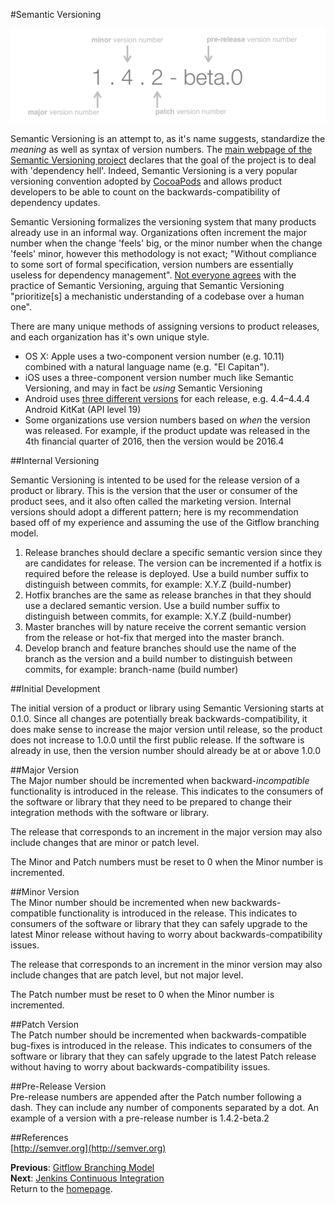 #Semantic Versioning  

![semantic-versioning](images/semantic-versioning.png)  

Semantic Versioning is an attempt to, as it's name suggests, standardize the *meaning* as well as syntax of version numbers. The [main webpage of the Semantic Versioning project](http://semver.org) declares that the goal of the project is to deal with 'dependency hell'. Indeed, Semantic Versioning is a very popular versioning convention adopted by [CocoaPods](https://github.com/mattbocosoft/presentation-cocoapods) and allows product developers to be able to count on the backwards-compatibility of dependency updates.  

Semantic Versioning formalizes the versioning system that many products already use in an informal way. Organizations often increment the major number when the change 'feels' big, or the minor number when the change 'feels' minor, however this methodology is not exact; "Without compliance to some sort of formal specification, version numbers are essentially useless for dependency management". [Not everyone agrees](https://gist.github.com/jashkenas/cbd2b088e20279ae2c8e) with the practice of Semantic Versioning, arguing that Semantic Versioning "prioritize[s] a mechanistic understanding of a codebase over a human one".  

There are many unique methods of assigning versions to product releases, and each organization has it's own unique style.  
* OS X: Apple uses a two-component version number (e.g. 10.11) combined with a natural language name (e.g. "El Capitan").  
* iOS uses a three-component version number much like Semantic Versioning, and may in fact be *using* Semantic Versioning    
* Android uses [three different versions](https://en.wikipedia.org/wiki/Android_version_history) for each release, e.g. 4.4–4.4.4 Android KitKat (API level 19)  
* Some organizations use version numbers based on *when* the version was released. For example, if the product update was released in the 4th financial quarter of 2016, then the version would be 2016.4  

##Internal Versioning

Semantic Versioning is intented to be used for the release version of a product or library. This is the version that the user or consumer of the product sees, and it also often called the marketing version. Internal versions should adopt a different pattern; here is my recommendation based off of my experience and assuming the use of the Gitflow branching model.  

1. Release branches should declare a specific semantic version since they are candidates for release. The version can be incremented if a hotfix is required before the release is deployed. Use a build number suffix to distinguish between commits, for example: X.Y.Z (build-number)  
2. Hotfix branches are the same as release branches in that they should use a declared semantic version. Use a build number suffix to distinguish between commits, for example: X.Y.Z (build-number)  
3. Master branches will by nature receive the corrent semantic version from the release or hot-fix that merged into the master branch.  
4. Develop branch and feature branches should use the name of the branch as the version and a build number to distinguish between commits, for example: branch-name (build number)  

##Initial Development  

The initial version of a product or library using Semantic Versioning starts at 0.1.0. Since all changes are potentially break backwards-compatibility, it does make sense to increase the major version until release, so the product does not increase to 1.0.0 until the first public release. If the software is already in use, then the version number should already be at or above 1.0.0  

##Major Version  
The Major number should be incremented when backward-*incompatible* functionality is introduced in the release. This indicates to the consumers of the software or library that they need to be prepared to change their integration methods with the software or library.  

The release that corresponds to an increment in the major version may also include changes that are minor or patch level.  

The Minor and Patch numbers must be reset to 0 when the Minor number is incremented.  

##Minor Version  
The Minor number should be incremented when new backwards-compatible functionality is introduced in the release. This indicates to consumers of the software or library that they can safely upgrade to the latest Minor release without having to worry about backwards-compatibility issues.  

The release that corresponds to an increment in the minor version may also include changes that are patch level, but not major level.  

The Patch number must be reset to 0 when the Minor number is incremented.  

##Patch Version  
The Patch number should be incremented when backwards-compatible bug-fixes is introduced in the release. This indicates to consumers of the software or library that they can safely upgrade to the latest Patch release without having to worry about backwards-compatibility issues.  

##Pre-Release Version  
Pre-release numbers are appended after the Patch number following a dash. They can include any number of components separated by a dot. An example of a version with a pre-release number is 1.4.2-beta.2  

##References  
[http://semver.org](http://semver.org)  


**Previous**: [Gitflow Branching Model](gitflow.md)  
**Next**: [Jenkins Continuous Integration](jenkins.md)  
Return to the [homepage](README.md).
